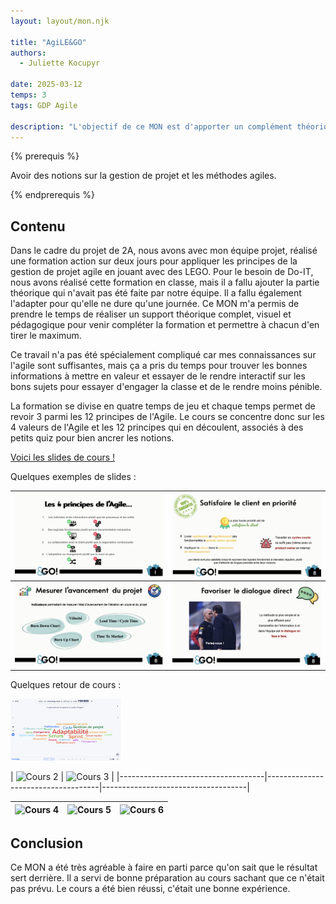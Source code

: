 ```yaml
---
layout: layout/mon.njk

title: "AgiLE&GO"
authors:
  - Juliette Kocupyr

date: 2025-03-12
temps: 3
tags: GDP Agile

description: "L'objectif de ce MON est d'apporter un complément théorique digeste à la formation pratique de gestion de projet agile avec les LEGO."
---
```


{% prerequis %}

Avoir des notions sur la gestion de projet et les méthodes agiles.

{% endprerequis %}

## Contenu

Dans le cadre du projet de 2A, nous avons avec mon équipe projet, réalisé une formation action sur deux jours pour appliquer les principes de la gestion de projet agile en jouant avec des LEGO. Pour le besoin de Do-IT, nous avons réalisé cette formation en classe, mais il a fallu ajouter la partie théorique qui n'avait pas été faite par notre équipe. Il a fallu également l'adapter pour qu'elle ne dure qu'une journée. Ce MON m'a permis de prendre le temps de réaliser un support théorique complet, visuel et pédagogique pour venir compléter la formation et permettre à chacun d'en tirer le maximum.

Ce travail n'a pas été spécialement compliqué car mes connaissances sur l'agile sont suffisantes, mais ça a pris du temps pour trouver les bonnes informations à mettre en valeur et essayer de le rendre interactif sur les bons sujets pour essayer d'engager la classe et de le rendre moins pénible.

La formation se divise en quatre temps de jeu et chaque temps permet de revoir 3 parmi les 12 principes de l'Agile. Le cours se concentre donc sur les 4 valeurs de l'Agile et les 12 principes qui en découlent, associés à des petits quiz pour bien ancrer les notions.

<a href="https://raw.githubusercontent.com/do-it-ecm/promo-2024-2025/refs/heads/main/Juliette-Kocupyr/mon/temps-3.2/image32/CoursAGILE.pdf"
   download="Cours AgiLEGO.pdf">Voici les slides de cours !</a>

Quelques exemples de slides :

| ![Slide 1](./image32/slide1.png) | ![Slide 2](./image32/slide2.png) |
|------------------------------------|------------------------------------|
| ![Slide 3](./image32/slide3.png) | ![Slide 4](./image32/slide4.png) |

Quelques retour de cours :

<img src="./image32/cours1.png" width="35%">

| ![Cours 2](./image32/cours2.png) | ![Cours 3](./image32/cours3.png) |
|------------------------------------|------------------------------------|------------------------------------|


| ![Cours 4](./image32/cours4.png) | ![Cours 5](./image32/cours5.png) | ![Cours 6](./image32/cours6.png) |
|------------------------------------|------------------------------------|------------------------------------|

## Conclusion

Ce MON a été très agréable à faire en parti parce qu'on sait que le résultat sert derrière. Il a servi de bonne préparation au cours sachant que ce n'était pas prévu. Le cours a été bien réussi, c'était une bonne expérience.